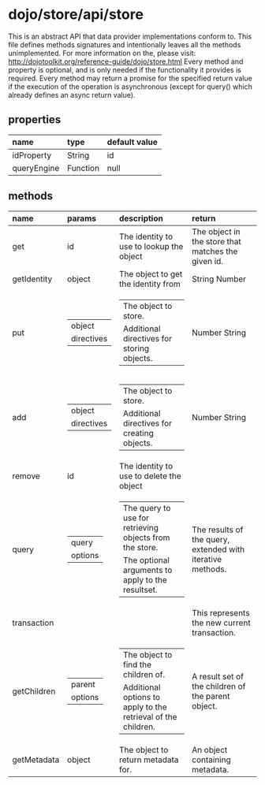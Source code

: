 # dojo/store/api/store 
This is an abstract API that data provider implementations conform to. This file defines methods signatures and intentionally leaves all the methods unimplemented. For more information on the, please visit: http://dojotoolkit.org/reference-guide/dojo/store.html Every method and property is optional, and is only needed if the functionality it provides is required. Every method may return a promise for the specified return value if the execution of the operation is asynchronous (except for query() which already defines an async return value).

## properties
| name | type | default value |
|:-- |:-- |:-- |
| idProperty | String | id |
| queryEngine | Function | null |

## methods
 name | params |  description | return 
:-- |:-- |:-- |:-- 
 get | id | The identity to use to lookup the object | The object in the store that matches the given id.
 getIdentity | object | The object to get the identity from | String Number |
 put | <table><tr><td>object</td></tr><tr><td>directives</td></tr></table> | <table><tr><td>The object to store.</td></tr><tr><td>Additional directives for storing objects.</td></tr></table>  | Number String 
 add | <table><tr><td>object</td></tr><tr><td>directives</td></tr></table> | <table><tr><td>The object to store.</td></tr><tr><td>Additional directives for creating objects.</td></tr></table>  |  Number String
 remove | id | The identity to use to delete the object | 
 query | <table><tr><td>query</td></tr><tr><td>options</td></tr></table> | <table><tr><td>The query to use for retrieving objects from the store.</td></tr><tr><td>The optional arguments to apply to the resultset.</td></tr></table> | The results of the query, extended with iterative methods.
 transaction | | | This represents the new current transaction. 
 getChildren | <table><tr><td>parent</td></tr><tr><td>options</td></tr></table> | <table><tr><td>The object to find the children of.</td></tr><tr><td>Additional options to apply to the retrieval of the children.</td></tr></table> | A result set of the children of the parent object.
 getMetadata | object | The object to return metadata for. | An object containing metadata.